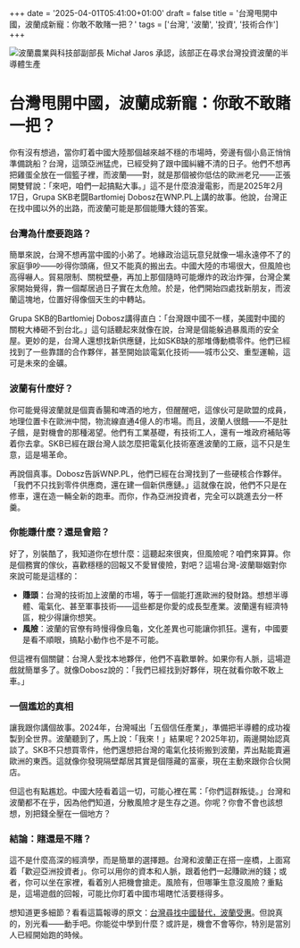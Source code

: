 +++
date = '2025-04-01T05:41:00+01:00'
draft = false
title = '台灣甩開中國，波蘭成新寵：你敢不敢賭一把？'
tags = ['台灣', '波蘭', '投資', '技術合作']
+++

![波蘭農業與科技部副部長 Michał Jaros 承認，該部正在尋求台灣投資波蘭的半導體生產](https://static.aureagate.com/514535_r2_940.webp)

# 台灣甩開中國，波蘭成新寵：你敢不敢賭一把？

你有沒有想過，當你盯着中國大陸那個越來越不穩的市場時，旁邊有個小島正悄悄準備跳船？台灣，這頭亞洲猛虎，已經受夠了跟中國糾纏不清的日子。他們不想再把雞蛋全放在一個籃子裡，而波蘭——對，就是那個被你低估的歐洲老兄——正張開雙臂說：「來吧，咱們一起搞點大事。」這不是什麼浪漫電影，而是2025年2月17日，Grupa SKB老闘Bartłomiej Dobosz在WNP.PL上講的故事。他說，台灣正在找中國以外的出路，而波蘭可能是那個能賺大錢的答案。

### 台灣為什麼要跑路？

簡單來說，台灣不想再當中國的小弟了。地緣政治這玩意兒就像一場永遠停不了的家庭爭吵——吵得你頭痛，但又不能真的搬出去。中國大陸的市場很大，但風險也高得嚇人。貿易限制、關稅壁壘，再加上那個隨時可能爆炸的政治炸彈，台灣企業家開始覺得，靠一個鄰居過日子實在太危險。於是，他們開始四處找新朋友，而波蘭這塊地，位置好得像個天生的中轉站。

Grupa SKB的Bartłomiej Dobosz講得直白：「台灣跟中國不一樣，美國對中國的關稅大棒砸不到台北。」這句話聽起來就像在說，台灣是個能躲過暴風雨的安全屋。更妙的是，台灣人還想找新供應鏈，比如SKB缺的那堆傳動橋零件。他們已經找到了一些靠譜的合作夥伴，甚至開始談電氣化技術——城市公交、重型運輸，這可是未來的金礦。

### 波蘭有什麼好？

你可能覺得波蘭就是個賣香腸和啤酒的地方，但醒醒吧，這傢伙可是歐盟的成員，地理位置卡在歐洲中間，物流線直通4億人的市場。而且，波蘭人很餓——不是肚子餓，是對機會的那種渴望。他們有工業基礎，有技術工人，還有一堆政府補貼等着你去拿。SKB已經在跟台灣人談怎麼把電氣化技術塞進波蘭的工廠，這不只是生意，這是場革命。

再說個真事。Dobosz告訴WNP.PL，他們已經在台灣找到了一些硬核合作夥伴。「我們不只找到零件供應商，還在建一個新供應鏈。」這就像在說，他們不只是在修車，還在造一輛全新的跑車。而你，作為亞洲投資者，完全可以跳進去分一杯羹。

### 你能賺什麼？還是會賠？

好了，別裝酷了，我知道你在想什麼：這聽起來很爽，但風險呢？咱們來算算。你是個務實的傢伙，喜歡穩穩的回報又不愛冒傻險，對吧？這場台灣-波蘭聯姻對你來說可能是這樣的：

- **賺頭**：台灣的技術加上波蘭的市場，等于一個能打進歐洲的發財路。想想半導體、電氣化、甚至軍事技術——這些都是你愛的成長型產業。波蘭還有經濟特區，稅少得讓你想笑。
- **風險**：波蘭的官僚有時慢得像烏龜，文化差異也可能讓你抓狂。還有，中國要是看不順眼，搞點小動作也不是不可能。

但這裡有個關鍵：台灣人愛找本地夥伴，他們不喜歡單幹。如果你有人脈，這場遊戲就簡單多了。就像Dobosz說的：「我們已經找到好夥伴，現在就看你敢不敢上車。」

### 一個尷尬的真相

讓我跟你講個故事。2024年，台灣喊出「五個信任產業」，準備把半導體的成功複製到全世界。波蘭聽到了，馬上說：「我來！」結果呢？2025年初，兩邊開始認真談了。SKB不只想買零件，他們還想把台灣的電氣化技術搬到波蘭，弄出點能賣遍歐洲的東西。這就像你發現隔壁鄰居其實是個隱藏的富豪，現在主動來跟你合伙開店。

但這也有點尷尬。中國大陸看着這一切，可能心裡在罵：「你們這群叛徒。」台灣和波蘭都不在乎，因為他們知道，分散風險才是生存之道。你呢？你會不會也該想想，別把錢全壓在一個地方？

### 結論：賭還是不賭？

這不是什麼高深的經濟學，而是簡單的選擇題。台灣和波蘭正在搭一座橋，上面寫着「歡迎亞洲投資者」。你可以用你的資本和人脈，跟着他們一起賺歐洲的錢；或者，你可以坐在家裡，看着別人把機會搶走。風險有，但哪筆生意沒風險？重點是，這場遊戲的回報，可能比你盯着中國市場瞎忙活要穩得多。

想知道更多細節？看看這篇報導的原文：[台灣尋找中國替代，波蘭受惠](https://www.wnp.pl/rynki/ten-kraj-szuka-alternatywy-dla-chin-polska-moze-tu-skorzystac-grupa-skb-wskazuje-kierunek,914457.html)。但說真的，別光看——動手吧。你能從中學到什麼？或許是，機會不會等你，特別是當別人已經開始跑的時候。

